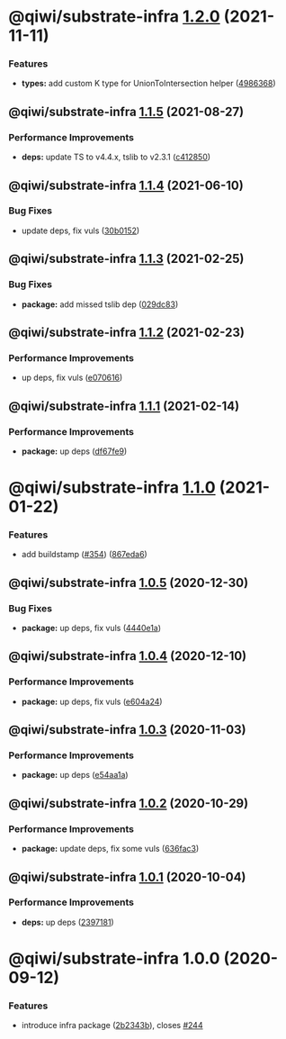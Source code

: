# @qiwi/substrate-infra [1.2.0](https://github.com/qiwi/substrate/compare/@qiwi/substrate-infra@1.1.5...@qiwi/substrate-infra@1.2.0) (2021-11-11)


### Features

* **types:** add custom K type for UnionToIntersection helper ([4986368](https://github.com/qiwi/substrate/commit/498636878ccaf7d4e3444942e079e3f6117ec5ef))

## @qiwi/substrate-infra [1.1.5](https://github.com/qiwi/substrate/compare/@qiwi/substrate-infra@1.1.4...@qiwi/substrate-infra@1.1.5) (2021-08-27)


### Performance Improvements

* **deps:** update TS to v4.4.x, tslib to v2.3.1 ([c412850](https://github.com/qiwi/substrate/commit/c412850fcd095c196b71a6c7d7aab245a9d11671))

## @qiwi/substrate-infra [1.1.4](https://github.com/qiwi/substrate/compare/@qiwi/substrate-infra@1.1.3...@qiwi/substrate-infra@1.1.4) (2021-06-10)


### Bug Fixes

* update deps, fix vuls ([30b0152](https://github.com/qiwi/substrate/commit/30b0152f47aca0b1e93d799ac34c38eaf5aa4bc2))

## @qiwi/substrate-infra [1.1.3](https://github.com/qiwi/substrate/compare/@qiwi/substrate-infra@1.1.2...@qiwi/substrate-infra@1.1.3) (2021-02-25)


### Bug Fixes

* **package:** add missed tslib dep ([029dc83](https://github.com/qiwi/substrate/commit/029dc83fadd10c6a710c969be85b8a40d3f27fc1))

## @qiwi/substrate-infra [1.1.2](https://github.com/qiwi/substrate/compare/@qiwi/substrate-infra@1.1.1...@qiwi/substrate-infra@1.1.2) (2021-02-23)


### Performance Improvements

* up deps, fix vuls ([e070616](https://github.com/qiwi/substrate/commit/e0706160cb7939dd25f3eda5305948924fe659c6))

## @qiwi/substrate-infra [1.1.1](https://github.com/qiwi/substrate/compare/@qiwi/substrate-infra@1.1.0...@qiwi/substrate-infra@1.1.1) (2021-02-14)


### Performance Improvements

* **package:** up deps ([df67fe9](https://github.com/qiwi/substrate/commit/df67fe91b8af95e1eff92b8f5793620f935bb834))

# @qiwi/substrate-infra [1.1.0](https://github.com/qiwi/substrate/compare/@qiwi/substrate-infra@1.0.5...@qiwi/substrate-infra@1.1.0) (2021-01-22)


### Features

* add buildstamp ([#354](https://github.com/qiwi/substrate/issues/354)) ([867eda6](https://github.com/qiwi/substrate/commit/867eda68c0c1db879bb37d55a953ac30082393ac))

## @qiwi/substrate-infra [1.0.5](https://github.com/qiwi/substrate/compare/@qiwi/substrate-infra@1.0.4...@qiwi/substrate-infra@1.0.5) (2020-12-30)


### Bug Fixes

* **package:** up deps, fix vuls ([4440e1a](https://github.com/qiwi/substrate/commit/4440e1a921fa9dbc3066623700073cb566bcebcc))

## @qiwi/substrate-infra [1.0.4](https://github.com/qiwi/substrate/compare/@qiwi/substrate-infra@1.0.3...@qiwi/substrate-infra@1.0.4) (2020-12-10)


### Performance Improvements

* **package:** up deps, fix vuls ([e604a24](https://github.com/qiwi/substrate/commit/e604a24a29adcd6b6f638dec5ee07959a24ede62))

## @qiwi/substrate-infra [1.0.3](https://github.com/qiwi/substrate/compare/@qiwi/substrate-infra@1.0.2...@qiwi/substrate-infra@1.0.3) (2020-11-03)


### Performance Improvements

* **package:** up deps ([e54aa1a](https://github.com/qiwi/substrate/commit/e54aa1a08fbc0ba96b51ec7fd952ccfba76eed59))

## @qiwi/substrate-infra [1.0.2](https://github.com/qiwi/substrate/compare/@qiwi/substrate-infra@1.0.1...@qiwi/substrate-infra@1.0.2) (2020-10-29)


### Performance Improvements

* **package:** update deps, fix some vuls ([636fac3](https://github.com/qiwi/substrate/commit/636fac3429767fd31af07da137700632725f641b))

## @qiwi/substrate-infra [1.0.1](https://github.com/qiwi/substrate/compare/@qiwi/substrate-infra@1.0.0...@qiwi/substrate-infra@1.0.1) (2020-10-04)


### Performance Improvements

* **deps:** up deps ([2397181](https://github.com/qiwi/substrate/commit/23971816b886fc8f4e265c656de09b47ac8d2ba6))

# @qiwi/substrate-infra 1.0.0 (2020-09-12)


### Features

* introduce infra package ([2b2343b](https://github.com/qiwi/substrate/commit/2b2343b2d64bd4e69b1eac04ec46f22775118f05)), closes [#244](https://github.com/qiwi/substrate/issues/244)
